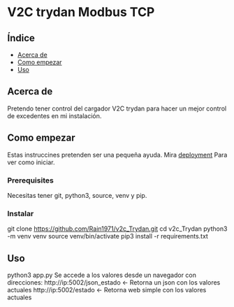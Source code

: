 # V2C trydan Modbus TCP
## Índice

- [Acerca de](#about)
- [Como empezar](#getting_started)
- [Uso](#usage)

## Acerca de <a name = "about"></a>

Pretendo tener control del cargador V2C trydan para hacer un mejor control de excedentes en mi instalación.

## Como empezar <a name = "getting_started"></a>

Estas instruccines pretenden ser una pequeña ayuda. Mira [deployment](#deployment) Para ver como iniciar.

### Prerequisites

Necesitas tener git, python3, source, venv y pip.

### Instalar

git clone https://github.com/Rain1971/v2c_Trydan.git
cd v2c_Trydan
python3 -m venv venv
source venv/bin/activate
pip3 install -r requirements.txt

## Uso <a name = "usage"></a>

python3 app.py
Se accede a los valores desde un navegador con direcciones:
      http://ip:5002/json_estado  <- Retorna un json con los valores actuales
      http://ip:5002/estado       <- Retorna web simple con los valores actuales
